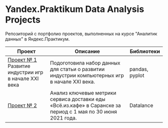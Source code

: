 # Yandex.Praktikum Data Analysis Projects
Репозиторий с портфолио проектов, выполненных на курсе "Аналитик данных" в Яндекс.Практикум.

| **Проект** | **Описание** | **Библиотеки** |
|----------|----------|----------|
| [Проект № 1](https://github.com/AgentDesher/YandexPracticum-DataAnalyst-Projects/tree/main/computer-games-in-XXI-century "Код проекта на GitHub")<br> Развитие индустрии игр в начале XXI века   | Подоготовила набор данных для статьи о развитии индустрии компьютерных игр в начале XXI века.   | pandas, pyplot  |
|[Проект № 2](https://datalens.yandex/6daka5z6nbfos "Дашборд в DataLance")<br>| Анализ ключевые метрики сервиса доставки еды «Всё.из.кафе» в Саранске за период с 1 мая по 30 июня 2021 года. |Datalance|


